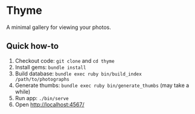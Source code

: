 # Thyme

A minimal gallery for viewing your photos.

## Quick how-to

1. Checkout code: `git clone` and `cd thyme`
2. Install gems: `bundle install`
3. Build database: `bundle exec ruby bin/build_index /path/to/photographs`
4. Generate thumbs: `bundle exec ruby bin/generate_thumbs` (may take a while)
5. Run app: `./bin/serve`
6. Open <http://localhost:4567/>

